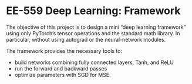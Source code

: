 # EE-559 Deep Learning: Framework

The objective of this project is to design a mini “deep learning framework” using only PyTorch’s
tensor operations and the standard math library. In particular, without using autograd or the
neural-network modules.

The framework provides the necessary tools to:
 - build networks combining fully connected layers, Tanh, and ReLU
 - run the forward and backward passes
 - optimize parameters with SGD for MSE.
